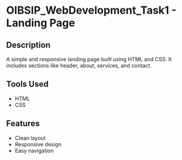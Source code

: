# OIBSIP_WebDevelopment_Task1 - Landing Page

## Description

A simple and responsive landing page built using HTML and CSS. It includes sections like header, about, services, and contact.

## Tools Used

- HTML
- CSS

## Features

- Clean layout
- Responsive design
- Easy navigation

